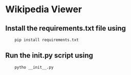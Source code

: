 # Wikipedia Viewer
## Install the requirements.txt file using
``` 
    pip install requirements.txt
```
## Run the __init__.py script using 
```
    pytho __init__.py
```